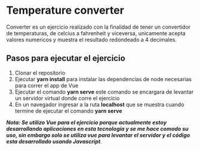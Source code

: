 # Temperature converter

Converter es un ejercicio realizado con la finalidad de tener un convertidor de temperaturas, de celcius a fahrenheit y viceversa, unicamente acepta valores numericos y muestra el resultado redondeado a 4 decimales. 

## Pasos para ejecutar el ejercicio

1. Clonar el repositorio
2. Ejecutar **yarn install** para instalar las dependencias de node necesarias para correr el app de Vue
3. Ejecutar el comando **yarn serve** este comando se encargara de levantar un servidor virtual donde corre el ejercicio
4. En un navegador ingresar a la ruta **localhost** que se muestra cuando termine de ejecutar el comando **yarn serve**

**_Nota: Se utilizo Vue para el ejercicio porque actualmente estoy desarrollando aplicaciones en esta tecnología y se me hace comodo su uso, sin embargo solo se utiliza vue para levantar el servidor y el código esta desarrollado usando Javascript_**.